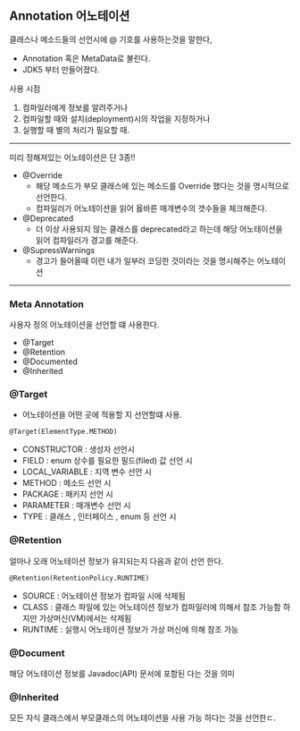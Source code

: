 ## Annotation 어노테이션

클래스나 메소드들의 선언시에 @ 기호를 사용하는것을 말한다,
- Annotation 혹은 MetaData로 불린다.
- JDK5 부터 만들어졌다.

사용 시점
1. 컴파일러에게 정보를 알려주거나
2. 컴파일할 때와 설치(deployment)시의 작업을 지정하거나
3. 실행할 때 별의 처리가 필요할 때.

----

미리 정해져있는 어노테이션은 단 3종!!

- @Override
  - 해당 메소드가 부모 클래스에 있는 메소드를 Override 했다는 것을 명시적으로 선언한다.
  - 컴파일러가 어노테이션을 읽어 옳바른 매개변수의 갯수들을 체크해준다. 
- @Deprecated
  - 더 이상 사용되지 않는 클래스를 deprecated라고 하는데 해당 어노테이션을 읽어 컴파일러가 경고를 해준다.
- @SupressWarnings
  - 경고가 들어올때 이런 내가 일부러 코딩한 것이라는 것을 명시해주는 어노테이션

----

### Meta Annotation

사용자 정의 어노테이션을 선언할 떄 사용한다.

- @Target
- @Retention
- @Documented
- @Inherited


### @Target
- 어노테이션을 어떤 곳에 적용할 지 선언할떄 사용.
```
@Target(ElementType.METHOD)
```

- CONSTRUCTOR : 생성자 선언시
- FIELD : enum 상수를 필요한 필드(filed) 값 선언 시
- LOCAL_VARIABLE : 지역 변수 선언 시
- METHOD : 메소드 선언 시 
- PACKAGE : 패키지 선언 시
- PARAMETER : 매개변수 선언 시
- TYPE : 클래스  , 인터페이스 , enum 등 선언 시

### @Retention
얼마나 오래 어노테이션 정보가 유지되는지 다음과 같이 선언 한다.
```
@Retention(RetentionPolicy.RUNTIME)
```

- SOURCE : 어노테이션 정보가 컴파일 시에 삭제됨
- CLASS : 클래스 파일에 있는 어노테이션 정보가 컴파일러에 의해서 참조 가능함 하지만 가상머신(VM)에서는 삭제됨
- RUNTIME : 실행시 어노테이션 정보가 가상 머신에 의해 참조 가능



### @Document
해당 어노테이션 정보를  Javadoc(API) 문서에 포함된 다는 것을 의미


### @Inherited
모든 자식 클래스에서 부모클래스의 어노테이션을 사용 가능 하다는 것을 선언한ㄷ. 